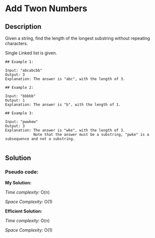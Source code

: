 # Add Twon Numbers


## Description

Given a string, find the length of the longest substring without repeating characters.

Single Linked list is given.

```
## Example 1:

Input: "abcabcbb"
Output: 3 
Explanation: The answer is "abc", with the length of 3. 

## Example 2:

Input: "bbbbb"
Output: 1
Explanation: The answer is "b", with the length of 1.

## Example 3:

Input: "pwwkew"
Output: 3
Explanation: The answer is "wke", with the length of 3. 
             Note that the answer must be a substring, "pwke" is a subsequence and not a substring.
             
```
## Solution

### Pseudo code:

**My Solution:**

_Time complexity:_  O(n)

_Space Complexity:_ O(1)

**Efficient Solution:**

_Time complexity:_  O(n)

_Space Complexity:_ O(1)